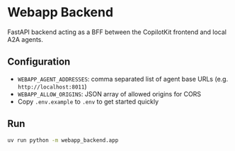 # Webapp Backend

FastAPI backend acting as a BFF between the CopilotKit frontend and local A2A agents.

## Configuration

- `WEBAPP_AGENT_ADDRESSES`: comma separated list of agent base URLs (e.g. `http://localhost:8011`)
- `WEBAPP_ALLOW_ORIGINS`: JSON array of allowed origins for CORS
- Copy `.env.example` to `.env` to get started quickly

## Run

```bash
uv run python -m webapp_backend.app
```
